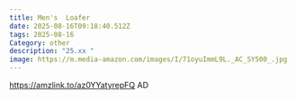 ```yaml
---
title: Men's  Loafer
date: 2025-08-16T09:18:40.512Z
tags: 2025-08-16
Category: other
description: "25.xx "
image: https://m.media-amazon.com/images/I/71oyuImmL9L._AC_SY500_.jpg
---
```

https://amzlink.to/az0YYatyrepFQ
AD